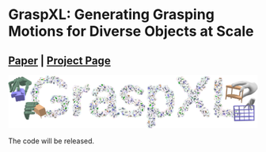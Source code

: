 # GraspXL: Generating Grasping Motions for Diverse Objects at Scale

## [Paper]() | [Project Page](https://eth-ait.github.io/graspxl/)

<img src="/tease_more.jpg" /> 


The code will be released.
